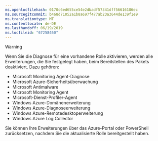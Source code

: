 ```yaml
---
ms.openlocfilehash: 0170c6ed655ce54e2dbadf57341dff56616186ec
ms.sourcegitcommit: b468d71052a1b8a697f477ab23a3644de139f1e9
ms.translationtype: MT
ms.contentlocale: de-DE
ms.lasthandoff: 06/19/2019
ms.locfileid: "67258460"
---
```

> [!WARNING]
> Wenn Sie die Diagnose für eine vorhandene Rolle aktivieren, werden alle Erweiterungen, die Sie festgelegt haben, beim Bereitstellen des Pakets deaktiviert. Dazu gehören:
>
> * Microsoft Monitoring Agent-Diagnose
> * Microsoft Azure-Sicherheitsüberwachung
> * Microsoft Antimalware                 
> * Microsoft Monitoring Agent
> * Microsoft-Dienst-Profiler-Agent      
> * Windows Azure-Domänenerweiterung        
> * Windows Azure-Diagnoseerweiterung   
> * Windows Azure-Remotedesktoperweiterung
> * Windows Azure Log Collector
>
> Sie können Ihre Erweiterungen über das Azure-Portal oder PowerShell zurücksetzen, nachdem Sie die aktualisierte Rolle bereitgestellt haben.
>
